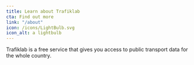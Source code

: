 ```yaml
---
title: Learn about Trafiklab
cta: Find out more
link: "/about"
icon: /icons/LightBulb.svg
icon_alt: a lightbulb
---
```

Trafiklab is a free service that gives you access to public transport data for the whole country.
